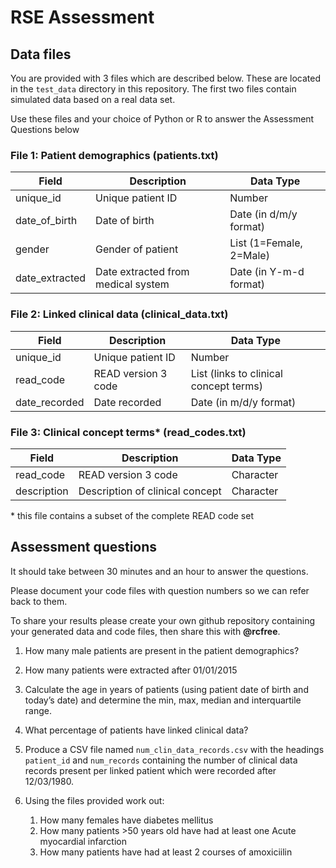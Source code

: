 # RSE Assessment

## Data files

You are provided with 3 files which are described below. These are located in the `test_data` directory in this repository. The first two files contain simulated data based on a real data set.

Use these files and your choice of Python or R to answer the Assessment Questions below 

### File 1: Patient demographics (patients.txt)
| Field | Description | Data Type
|-|-|-|
| unique_id	| Unique patient ID	| Number |
| date_of_birth	| Date of birth | Date (in d/m/y format) |
| gender | Gender of patient | List (1=Female, 2=Male) |
| date_extracted | Date extracted from medical system | Date (in Y-m-d format) |

### File 2: Linked clinical data (clinical_data.txt)
| Field | Description | Data Type
|-|-|-|
| unique_id	| Unique patient ID | Number |
| read_code	| READ version 3 code | List (links to clinical concept terms) |
| date_recorded	| Date recorded	| Date (in m/d/y format) | 

### File 3: Clinical concept terms* (read_codes.txt)
| Field | Description | Data Type
|-|-|-|
| read_code	| READ version 3 code | Character
| description | Description of clinical concept	| Character

<verbatim>* this file contains a subset of the complete READ code set</verbatim>

## Assessment questions
It should take between 30 minutes and an hour to answer the questions. 

Please document your code files with question numbers so we can refer back to them. 

To share your results please create your own github repository containing your generated data and code files, then share this with **@rcfree**.

1.	How many male patients are present in the patient demographics?

2.	How many patients were extracted after 01/01/2015 

3.	Calculate the age in years of patients (using patient date of birth and today’s date) and determine the min, max, median and interquartile range.

4.	What percentage of patients have linked clinical data?

5.	Produce a CSV file named `num_clin_data_records.csv` with the headings `patient_id` and `num_records` containing the number of clinical data records present per linked patient which were recorded after 12/03/1980. 

6.	Using the files provided work out:
    1. How many females have diabetes mellitus
    2. How many patients >50 years old have had at least one Acute myocardial infarction
    3. How many patients have had at least 2 courses of amoxiciilin